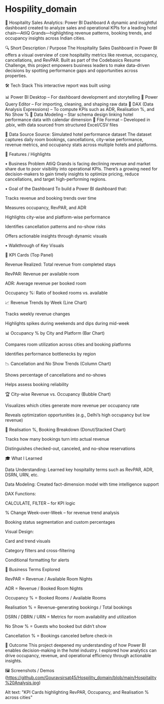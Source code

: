 # Hospility_domain
🏨 Hospitality Sales Analytics: Power BI Dashboard
A dynamic and insightful dashboard created to analyze sales and operational KPIs for a leading hotel chain—AtliQ Grands—highlighting revenue patterns, booking trends, and occupancy insights across Indian cities.

🔍  Short Description / Purpose
The Hospitality Sales Dashboard in Power BI offers a visual overview of core hospitality metrics like revenue, occupancy, cancellations, and RevPAR. Built as part of the Codebasics Resume Challenge, this project empowers business leaders to make data-driven decisions by spotting performance gaps and opportunities across properties.

🛠 Tech Stack
This interactive report was built using:

📊 Power BI Desktop – For dashboard development and storytelling
🔄 Power Query Editor – For importing, cleaning, and shaping raw data
🧠 DAX (Data Analysis Expressions) – To compute KPIs such as ADR, Realisation %, and No Show %
🧱 Data Modeling – Star schema design linking hotel performance data with calendar dimension
📁 File Format – Developed in .pbix, with data sourced from structured Excel/CSV files

📂 Data Source
Source: Simulated hotel performance dataset
The dataset captures daily room bookings, cancellations, city-wise performance, revenue metrics, and occupancy stats across multiple hotels and platforms.

🌟 Features / Highlights

• Business Problem
AtliQ Grands is facing declining revenue and market share due to poor visibility into operational KPIs. There’s a growing need for decision-makers to gain timely insights to optimize pricing, reduce cancellations, and target high-performing regions.

• Goal of the Dashboard
To build a Power BI dashboard that:

Tracks revenue and booking trends over time

Measures occupancy, RevPAR, and ADR

Highlights city-wise and platform-wise performance

Identifies cancellation patterns and no-show risks

Offers actionable insights through dynamic visuals

• Walkthrough of Key Visuals

🔹 KPI Cards (Top Panel)

Revenue Realized: Total revenue from completed stays

RevPAR: Revenue per available room

ADR: Average revenue per booked room

Occupancy %: Ratio of booked rooms vs. available

📈 Revenue Trends by Week (Line Chart)

Tracks weekly revenue changes

Highlights spikes during weekends and dips during mid-week

📊 Occupancy % by City and Platform (Bar Chart)

Compares room utilization across cities and booking platforms

Identifies performance bottlenecks by region

📉 Cancellation and No Show Trends (Column Chart)

Shows percentage of cancellations and no-shows

Helps assess booking reliability

🏆 City-wise Revenue vs. Occupancy (Bubble Chart)

Visualizes which cities generate more revenue per occupancy rate

Reveals optimization opportunities (e.g., Delhi’s high occupancy but low revenue)

💼 Realisation %, Booking Breakdown (Donut/Stacked Chart)

Tracks how many bookings turn into actual revenue

Distinguishes checked-out, canceled, and no-show reservations

🎓 What I Learned

Data Understanding: Learned key hospitality terms such as RevPAR, ADR, DSRN, URN, etc.

Data Modeling: Created fact-dimension model with time intelligence support

DAX Functions:

CALCULATE, FILTER – for KPI logic

% Change Week-over-Week – for revenue trend analysis

Booking status segmentation and custom percentages

Visual Design:

Card and trend visuals

Category filters and cross-filtering

Conditional formatting for alerts

📘 Business Terms Explored

RevPAR = Revenue / Available Room Nights

ADR = Revenue / Booked Room Nights

Occupancy % = Booked Rooms / Available Rooms

Realisation % = Revenue-generating bookings / Total bookings

DSRN / DBRN / URN = Metrics for room availability and utilization

No Show % = Guests who booked but didn’t show

Cancellation % = Bookings canceled before check-in

📌 Outcome
This project deepened my understanding of how Power BI enables decision-making in the hotel industry. I explored how analytics can drive occupancy, revenue, and operational efficiency through actionable insights.

🖼️ Screenshots / Demos
(https://github.com/Gouravsirsat45/Hospility_domain/blob/main/Hospitality%20Analysis.jpg)

Alt text: "KPI Cards highlighting RevPAR, Occupancy, and Realisation % across cities"
